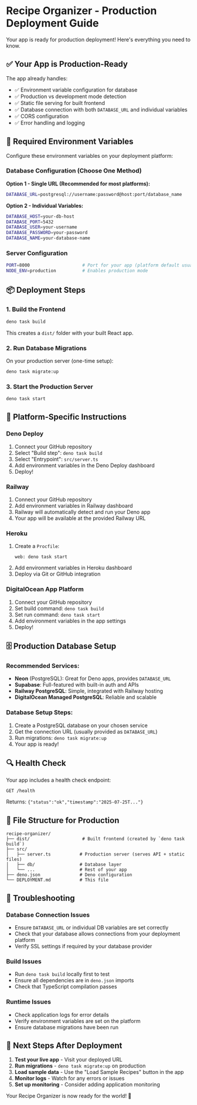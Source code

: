 # Recipe Organizer - Production Deployment Guide

Your app is ready for production deployment! Here's everything you need to know.

## ✅ Your App is Production-Ready

The app already handles:
- ✅ Environment variable configuration for database
- ✅ Production vs development mode detection
- ✅ Static file serving for built frontend
- ✅ Database connection with both `DATABASE_URL` and individual variables
- ✅ CORS configuration
- ✅ Error handling and logging

## 🔧 Required Environment Variables

Configure these environment variables on your deployment platform:

### Database Configuration (Choose One Method)

**Option 1 - Single URL (Recommended for most platforms):**
```bash
DATABASE_URL=postgresql://username:password@host:port/database_name
```

**Option 2 - Individual Variables:**
```bash
DATABASE_HOST=your-db-host
DATABASE_PORT=5432
DATABASE_USER=your-username
DATABASE_PASSWORD=your-password
DATABASE_NAME=your-database-name
```

### Server Configuration
```bash
PORT=8000                    # Port for your app (platform default usually works)
NODE_ENV=production          # Enables production mode
```

## 📦 Deployment Steps

### 1. Build the Frontend
```bash
deno task build
```
This creates a `dist/` folder with your built React app.

### 2. Run Database Migrations
On your production server (one-time setup):
```bash
deno task migrate:up
```

### 3. Start the Production Server
```bash
deno task start
```

## 🚀 Platform-Specific Instructions

### Deno Deploy
1. Connect your GitHub repository
2. Select "Build step": `deno task build`
3. Select "Entrypoint": `src/server.ts`
4. Add environment variables in the Deno Deploy dashboard
5. Deploy!

### Railway
1. Connect your GitHub repository
2. Add environment variables in Railway dashboard
3. Railway will automatically detect and run your Deno app
4. Your app will be available at the provided Railway URL

### Heroku
1. Create a `Procfile`:
   ```
   web: deno task start
   ```
2. Add environment variables in Heroku dashboard
3. Deploy via Git or GitHub integration

### DigitalOcean App Platform
1. Connect your GitHub repository
2. Set build command: `deno task build`
3. Set run command: `deno task start`
4. Add environment variables in the app settings
5. Deploy!

## 🗄️ Production Database Setup

### Recommended Services:
- **Neon** (PostgreSQL): Great for Deno apps, provides `DATABASE_URL`
- **Supabase**: Full-featured with built-in auth and APIs
- **Railway PostgreSQL**: Simple, integrated with Railway hosting
- **DigitalOcean Managed PostgreSQL**: Reliable and scalable

### Database Setup Steps:
1. Create a PostgreSQL database on your chosen service
2. Get the connection URL (usually provided as `DATABASE_URL`)
3. Run migrations: `deno task migrate:up`
4. Your app is ready!

## 🔍 Health Check

Your app includes a health check endpoint:
```
GET /health
```
Returns: `{"status":"ok","timestamp":"2025-07-25T..."}`

## 📁 File Structure for Production

```
recipe-organizer/
├── dist/                    # Built frontend (created by `deno task build`)
├── src/
│   ├── server.ts           # Production server (serves API + static files)
│   ├── db/                 # Database layer
│   └── ...                 # Rest of your app
├── deno.json               # Deno configuration
└── DEPLOYMENT.md           # This file
```

## 🔧 Troubleshooting

### Database Connection Issues
- Ensure `DATABASE_URL` or individual DB variables are set correctly
- Check that your database allows connections from your deployment platform
- Verify SSL settings if required by your database provider

### Build Issues
- Run `deno task build` locally first to test
- Ensure all dependencies are in `deno.json` imports
- Check that TypeScript compilation passes

### Runtime Issues
- Check application logs for error details
- Verify environment variables are set on the platform
- Ensure database migrations have been run

## 🎯 Next Steps After Deployment

1. **Test your live app** - Visit your deployed URL
2. **Run migrations** - `deno task migrate:up` on production
3. **Load sample data** - Use the "Load Sample Recipes" button in the app
4. **Monitor logs** - Watch for any errors or issues
5. **Set up monitoring** - Consider adding application monitoring

Your Recipe Organizer is now ready for the world! 🎉